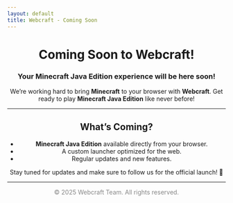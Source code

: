 ```yaml
---
layout: default
title: Webcraft - Coming Soon
---
```


<div style="text-align: center;">

# Coming Soon to Webcraft!

### Your Minecraft Java Edition experience will be here soon!

We’re working hard to bring **Minecraft** to your browser with **Webcraft**. Get ready to play **Minecraft Java Edition** like never before!

---

## What’s Coming?
- **Minecraft Java Edition** available directly from your browser.
- A custom launcher optimized for the web.
- Regular updates and new features.

Stay tuned for updates and make sure to follow us for the official launch! 🚀

---

<p style="font-size: 14px; color: #888;">&copy; 2025 Webcraft Team. All rights reserved.</p>

